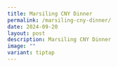 ```yaml
---
title: Marsiling CNY Dinner
permalink: /marsiling-cny-dinner/
date: 2024-09-20
layout: post
description: Marsiling CNY Dinner
image: ""
variant: tiptap
---
```

